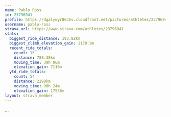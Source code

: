 ```yaml
---
name: Pablo Ross
id: 23796941
profile: https://dgalywyr863hv.cloudfront.net/pictures/athletes/23796941/14615399/1/large.jpg
username: pablo-ross
strava_url: https://www.strava.com/athletes/23796941
stats:
  biggest_ride_distance: 193.82km
  biggest_climb_elevation_gain: 1170.9m
  recent_ride_totals:
    count: 15
    distance: 788.38km
    moving_time: 39h 06m
    elevation_gain: 7116m
  ytd_ride_totals:
    count: 54
    distance: 2290km
    moving_time: 98h 24m
    elevation_gain: 17558m
layout: strava_member
--- 
```

...
